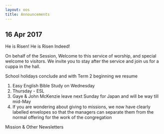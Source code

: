 ```yaml
---
layout: oos
title: Announcements
---
```

 
## 16 Apr 2017

He is Risen! He is Risen Indeed!

On behalf of the Session, Welcome to this service of worship, and special welcome to visitors. We invite you to stay after the service and join us for a cuppa in the hall.

School holidays conclude and with Term 2 beginning we resume
1. Easy English Bible Study on Wednesday
1. Thursday - ESL
1. Gaye & John McKenzie leave next Sunday for Japan and will be way till mid-May
1. If you are wondering about giving to missions, we now have clearly labelled envelopes so that the managers can separate them from the normal offering for the work of the congregation

Mission & Other Newsletters 




